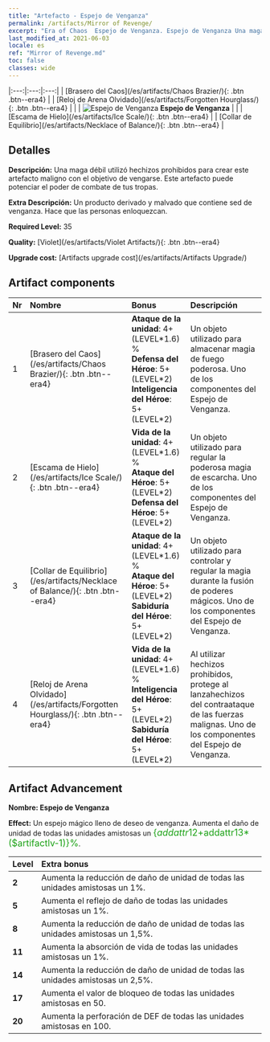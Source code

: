 ```yaml
---
title: "Artefacto - Espejo de Venganza"
permalink: /artifacts/Mirror of Revenge/
excerpt: "Era of Chaos  Espejo de Venganza. Espejo de Venganza Una maga débil utilizó hechizos prohibidos para crear este artefacto maligno con el objetivo de vengarse. Este artefacto puede potenciar el poder de combate de tus tropas."
last_modified_at: 2021-06-03
locale: es
ref: "Mirror of Revenge.md"
toc: false
classes: wide
---
```


  |:---:|:---:|:---:| 
  |  [Brasero del Caos](/es/artifacts/Chaos Brazier/){: .btn .btn--era4} |   |  [Reloj de Arena Olvidado](/es/artifacts/Forgotten Hourglass/){: .btn .btn--era4} | 
  |   | ![Espejo de Venganza](/images/t/icon_artifact_35.png) **Espejo de Venganza** |  | 
  |  [Escama de Hielo](/es/artifacts/Ice Scale/){: .btn .btn--era4} |   |  [Collar de Equilibrio](/es/artifacts/Necklace of Balance/){: .btn .btn--era4} | 


## Detalles

 **Descripción:** Una maga débil utilizó hechizos prohibidos para crear este artefacto maligno con el objetivo de vengarse. Este artefacto puede potenciar el poder de combate de tus tropas.

 **Extra Descripción:** Un producto derivado y malvado que contiene sed de venganza. Hace que las personas enloquezcan.

 **Required Level:** 35

 **Quality:** [Violet](/es/artifacts/Violet Artifacts/){: .btn .btn--era4}

 **Upgrade cost:** [Artifacts upgrade cost](/es/artifacts/Artifacts Upgrade/)



## Artifact components

  | Nr |    Nombre    |   Bonus | Descripción | 
  |:---|:-----------|:--------|:------------| 
  | 1 | [Brasero del Caos](/es/artifacts/Chaos Brazier/){: .btn .btn--era4} | **Ataque de la unidad**: 4+(LEVEL\*1.6) %<br/>**Defensa del Héroe**: 5+(LEVEL\*2)<br/>**Inteligencia del Héroe**: 5+(LEVEL\*2) | Un objeto utilizado para almacenar magia de fuego poderosa. Uno de los componentes del Espejo de Venganza. | 
  | 2 | [Escama de Hielo](/es/artifacts/Ice Scale/){: .btn .btn--era4} | **Vida de la unidad**: 4+(LEVEL\*1.6) %<br/>**Ataque del Héroe**: 5+(LEVEL\*2)<br/>**Defensa del Héroe**: 5+(LEVEL\*2) | Un objeto utilizado para regular la poderosa magia de escarcha. Uno de los componentes del Espejo de Venganza. | 
  | 3 | [Collar de Equilibrio](/es/artifacts/Necklace of Balance/){: .btn .btn--era4} | **Ataque de la unidad**: 4+(LEVEL\*1.6) %<br/>**Ataque del Héroe**: 5+(LEVEL\*2)<br/>**Sabiduría del Héroe**: 5+(LEVEL\*2) | Un objeto utilizado para controlar y regular la magia durante la fusión de poderes mágicos. Uno de los componentes del Espejo de Venganza. | 
  | 4 | [Reloj de Arena Olvidado](/es/artifacts/Forgotten Hourglass/){: .btn .btn--era4} | **Vida de la unidad**: 4+(LEVEL\*1.6) %<br/>**Inteligencia del Héroe**: 5+(LEVEL\*2)<br/>**Sabiduría del Héroe**: 5+(LEVEL\*2) | Al utilizar hechizos prohibidos, protege al lanzahechizos del contraataque de las fuerzas malignas. Uno de los componentes del Espejo de Venganza. | 


## Artifact Advancement

 **Nombre: Espejo de Venganza**

 **Effect:** Un espejo mágico lleno de deseo de venganza. Aumenta el daño de unidad de todas las unidades amistosas un <span style="color: #1ca216;font-size:18px">{$addattr12+$addattr13*($artifactlv-1)}%</span>.

  |  Level  |    Extra bonus  | 
  |:--------|:----------------| 
  | **2** | Aumenta la reducción de daño de unidad de todas las unidades amistosas un 1%. | 
  | **5** | Aumenta el reflejo de daño de todas las unidades amistosas un 1%. | 
  | **8** | Aumenta la reducción de daño de unidad de todas las unidades amistosas un 1,5%. | 
  | **11** | Aumenta la absorción de vida de todas las unidades amistosas un 1%. | 
  | **14** | Aumenta la reducción de daño de unidad de todas las unidades amistosas un 2,5%. | 
  | **17** | Aumenta el valor de bloqueo de todas las unidades amistosas en 50. | 
  | **20** | Aumenta la perforación de DEF de todas las unidades amistosas en 100. | 
